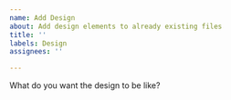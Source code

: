 ```yaml
---
name: Add Design
about: Add design elements to already existing files
title: ''
labels: Design
assignees: ''

---
```


What do you want the design to be like?
